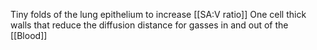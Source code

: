 Tiny folds of the lung epithelium to increase [[SA:V ratio]]
One cell thick walls that reduce the diffusion distance for gasses in and out of the [[Blood]]
